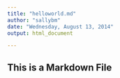 ```yaml
---
title: "helloworld.md"
author: "sallybm"
date: "Wednesday, August 13, 2014"
output: html_document

---
```

## This is a Markdown File